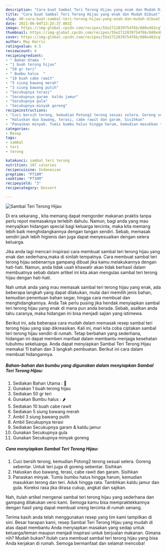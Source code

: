 ```yaml
---
description: "Cara buat Sambal Teri Terong Hijau yang enak dan Mudah Dibuat"
title: "Cara buat Sambal Teri Terong Hijau yang enak dan Mudah Dibuat"
slug: 40-cara-buat-sambal-teri-terong-hijau-yang-enak-dan-mudah-dibuat
date: 2021-06-04T13:25:37.003Z
image: https://img-global.cpcdn.com/recipes/55e2712839754f6b/680x482cq70/sambal-teri-terong-hijau-foto-resep-utama.jpg
thumbnail: https://img-global.cpcdn.com/recipes/55e2712839754f6b/680x482cq70/sambal-teri-terong-hijau-foto-resep-utama.jpg
cover: https://img-global.cpcdn.com/recipes/55e2712839754f6b/680x482cq70/sambal-teri-terong-hijau-foto-resep-utama.jpg
author: May Harris
ratingvalue: 4.5
reviewcount: 4
recipeingredient:
- " Bahan Utama  "
- "1 buah terong hijau"
- "50 gr teri"
- " Bumbu halus  "
- "10 buah cabe rawit"
- "5 siung bawang merah"
- "3 siung bawang putih"
- "Secukupnya terasi"
- "Secukupnya garam  kaldu jamur"
- "Secukupnya gula"
- "Secukupnya minyak goreng"
recipeinstructions:
- "Cuci bersih terong, kemudian Potong2 terong sesuai selera. Goreng sebentar. Untuk teri juga di goreng sebentar. Sisihkan"
- "Haluskan duo bawang, terasi, cabe rawit dan garam. Sisihkan"
- "Panaskan minyak. Tumis bumbu halus hingga harum, kemudian masukkan terong dan teri. Aduk hingga rata. Tambhkan kaldu jamur dan gula. Koreksi rasa jika dirasa cukup, angkat dan sajikan."
categories:
- Resep
tags:
- sambal
- teri
- terong

katakunci: sambal teri terong 
nutrition: 187 calories
recipecuisine: Indonesian
preptime: "PT10M"
cooktime: "PT30M"
recipeyield: "3"
recipecategory: Dessert

---
```



![Sambal Teri Terong Hijau](https://img-global.cpcdn.com/recipes/55e2712839754f6b/680x482cq70/sambal-teri-terong-hijau-foto-resep-utama.jpg)

Di era  sekarang , kita memang dapat mengorder makanan praktis tanpa perlu repot memasaknya terlebih dahulu. Namun, bagi anda yang mau menyajikan hidangan special bagi keluarga tercinta, maka kita memang lebih baik menghidangkannya dengan tangan sendiri. Sebab, memasak sendiri jauh lebih higienis dan juga dapat menyesuaikan dengan selera keluarga.

Jika anda lagi mencari inspirasi cara membuat sambal teri terong hijau yang enak dan sederhana,maka di sinilah tempatnya. Cara membuat sambal teri terong hijau  sebenarnya gampang dibuat jika kamu melakukannya dengan hati-hati. Namun, anda tidak usah khawatir akan tidak berhasil dalam membuatnya 
sebab dalam artikel ini kita akan mengulas sambal teri terong hijau dengan hati-hati.  



Nah untuk anda yang mau memasak sambal teri terong hijau yang enak, ada beberapa langkah yang dapat dilakukan, mulai dari memilih jenis bahan, kemudian penentuan bahan segar, hingga cara membuat dan menghidangkannya. Anda Tak perlu pusing jika hendak menyiapkan sambal teri terong hijau yang enak di mana pun anda berada. Sebab, asalkan anda  tahu caranya, maka hidangan ini bisa menjadi sajian yang istimewa.

Berikut ini, ada beberapa cara mudah dalam memasak resep sambal teri terong hijau yang siap dikreasikan. Kali ini, mari kita coba ciptakan sambal teri terong hijau sendiri di rumah. Tetap berbahan yang sederhana, hidangan ini dapat memberi manfaat dalam membantu menjaga kesehatan tubuhmu sekeluarga. Anda dapat menyiapkan Sambal Teri Terong Hijau memakai 11 bahan dan 3 langkah pembuatan. Berikut ini cara dalam membuat hidangannya.

<!--inarticleads1-->

##### Bahan-bahan dan bumbu yang digunakan dalam menyiapkan Sambal Teri Terong Hijau:

1. Sediakan  Bahan Utama : 🍆
1. Gunakan 1 buah terong hijau
1. Sediakan 50 gr teri
1. Gunakan  Bumbu halus : 🌶
1. Sediakan 10 buah cabe rawit
1. Sediakan 5 siung bawang merah
1. Ambil 3 siung bawang putih
1. Ambil Secukupnya terasi
1. Sediakan Secukupnya garam &amp; kaldu jamur
1. Gunakan Secukupnya gula
1. Gunakan Secukupnya minyak goreng




<!--inarticleads2-->

##### Cara menyiapkan Sambal Teri Terong Hijau:

1. Cuci bersih terong, kemudian Potong2 terong sesuai selera. Goreng sebentar. Untuk teri juga di goreng sebentar. Sisihkan
1. Haluskan duo bawang, terasi, cabe rawit dan garam. Sisihkan
1. Panaskan minyak. Tumis bumbu halus hingga harum, kemudian masukkan terong dan teri. Aduk hingga rata. Tambhkan kaldu jamur dan gula. Koreksi rasa jika dirasa cukup, angkat dan sajikan.




Nah, itulah artikel mengenai  sambal teri terong hijau  yang sederhana dan gampang dilakukan versi kami. Semoga kamu bisa mempraktekkannya dengan hasil yang dapat membuat oreng tercinta di rumah senang. 

Terima kasih anda telah menggunakan resep yang tim kami tampilkan di sini. Besar harapan kami, resep  Sambal Teri Terong Hijau yang mudah di atas dapat membantu Anda menyiapkan masakan yang sedap untuk keluarga/teman maupun menjadi inspirasi untuk berjualan makanan. Gimana nih? Mudah bukan? Itulah cara membuat sambal teri terong hijau yang bisa Anda kerjakan di rumah. Semoga bermanfaat dan selamat mencoba!


